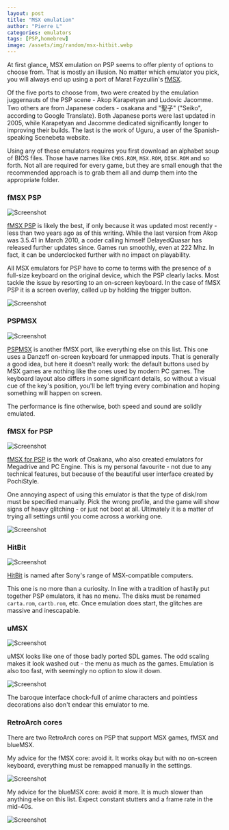```yaml
---
layout: post
title: "MSX emulation"
author: "Pierre L"
categories: emulators
tags: [PSP,homebrew]
image: /assets/img/random/msx-hitbit.webp
---
```


At first glance, MSX emulation on PSP seems to offer plenty of options to choose from. That is mostly an illusion. No matter which emulator you pick, you will always end up using a port of Marat Fayzullin's [fMSX](https://fms.komkon.org/fMSX/). 

Of the five ports to choose from, two were created by the emulation juggernauts of the PSP scene - Akop Karapetyan and Ludovic Jacomme. Two others are from Japanese coders - osakana and "聖子" ("Seiko", according to Google Translate). Both Japanese ports were last updated in 2005, while Karapetyan and Jacomme dedicated significantly longer to improving their builds. The last is the work of Uguru, a user of the Spanish-speaking Scenebeta website.

Using any of these emulators requires you first download an alphabet soup of BIOS files. Those have names like `CMOS.ROM`, `MSX.ROM`, `DISK.ROM` and so forth. Not all are required for every game, but they are small enough that the recommended approach is to grab them all and dump them into the appropriate folder.

### fMSX PSP

![Screenshot](https://github.com/PSP-Archive/PSP-Archive.github.io/raw/gh-pages/assets/img/snaps/20210817154556.webp)

[fMSX PSP](https://archive.org/details/fmsxpsp.7z) is likely the best, if only because it was updated most recently - less than two years ago as of this writing. While the last version from Akop was 3.5.41 in March 2010, a coder calling himself DelayedQuasar has released further updates since. Games run smoothly, even at 222 Mhz. In fact, it can be underclocked further with no impact on playability. 

All MSX emulators for PSP have to come to terms with the presence of a full-size keyboard on the original device, which the PSP clearly lacks. Most tackle the issue by resorting to an on-screen keyboard. In the case of fMSX PSP it is a screen overlay, called up by holding the trigger button.

![Screenshot](https://github.com/PSP-Archive/PSP-Archive.github.io/raw/gh-pages/assets/img/snaps/20210817154355.webp)

### PSPMSX

![Screenshot](https://github.com/PSP-Archive/PSP-Archive.github.io/raw/gh-pages/assets/img/snaps/PSPM01528_00001.webp)

[PSPMSX](https://archive.org/details/pspmsx.7z) is another fMSX port, like everything else on this list. This one uses a Danzeff on-screen keyboard for unmapped inputs. That is generally a good idea, but here it doesn't really work: the default buttons used by MSX games are nothing like the ones used by modern PC games. The keyboard layout also differs in some significant details, so without a visual cue of the key's position, you'll be left trying every combination and hoping something will happen on screen.

The performance is fine otherwise, both speed and sound are solidly emulated.

### fMSX for PSP

![Screenshot](https://github.com/PSP-Archive/PSP-Archive.github.io/raw/gh-pages/assets/img/snaps/20210817160533.webp)

[fMSX for PSP](https://archive.org/details/fMSX061.7z) is the work of Osakana, who also created emulators for Megadrive and PC Engine. This is my personal favourite - not due to any technical features, but because of the beautiful user interface created by PochiStyle.

One annoying aspect of using this emulator is that the type of disk/rom must be specified manually. Pick the wrong profile, and the game will show signs of heavy glitching - or just not boot at all. Ultimately it is a matter of trying all settings until you come across a working one.

![Screenshot](https://github.com/PSP-Archive/PSP-Archive.github.io/raw/gh-pages/assets/img/snaps/20210817160339.webp)

### HitBit

![Screenshot](https://github.com/PSP-Archive/PSP-Archive.github.io/raw/gh-pages/assets/img/snaps/MSXH00248_00000.webp)

[HitBit](https://archive.org/details/hitbit.-7z) is named after Sony's range of MSX-compatible computers. 

This one is no more than a curiosity. In line with a tradition of hastily put together PSP emulators, it has no menu. The disks must be renamed `carta.rom`, `cartb.rom`, etc. Once emulation does start, the glitches are massive and inescapable.

### uMSX

![Screenshot](https://github.com/PSP-Archive/PSP-Archive.github.io/raw/gh-pages/assets/img/snaps/20210817161737.webp)

uMSX looks like one of those badly ported SDL games. The odd scaling makes it look washed out - the menu as much as the games. Emulation is also too fast, with seemingly no option to slow it down. 

![Screenshot](https://github.com/PSP-Archive/PSP-Archive.github.io/raw/gh-pages/assets/img/snaps/20210817162138.webp)

The baroque interface chock-full of anime characters and pointless decorations also don't endear this emulator to me.

### RetroArch cores

There are two RetroArch cores on PSP that support MSX games, fMSX and blueMSX. 

My advice for the fMSX core: avoid it. It works okay but with no on-screen keyboard, everything must be remapped manually in the settings.

![Screenshot](https://github.com/PSP-Archive/PSP-Archive.github.io/raw/gh-pages/assets/img/snaps/20210817163622.webp)

My advice for the blueMSX core: avoid it more. It is much slower than anything else on this list. Expect constant stutters and a frame rate in the mid-40s.

![Screenshot](https://github.com/PSP-Archive/PSP-Archive.github.io/raw/gh-pages/assets/img/snaps/20210816220511.webp)
